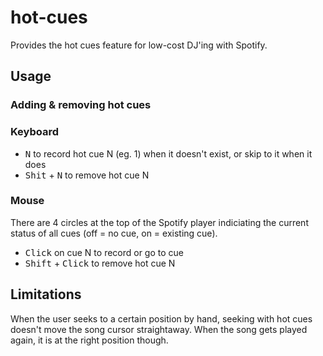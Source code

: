 # hot-cues

Provides the hot cues feature for low-cost DJ'ing with Spotify.

## Usage

### Adding & removing hot cues

### Keyboard
* <kbd>N</kbd> to record hot cue N (eg. 1) when it doesn't exist, or skip to it when it does
* <kbd>Shit</kbd> + <kbd>N</kbd> to remove hot cue N

### Mouse
There are 4 circles at the top of the Spotify player indiciating the
current status of all cues (off = no cue, on = existing cue).

* <kbd>Click</kbd> on cue N to record or go to cue
* <kbd>Shift</kbd> + <kbd>Click</kbd> to remove hot cue N

## Limitations

When the user seeks to a certain position by hand, seeking with hot cues doesn't move the song cursor straightaway.
When the song gets played again, it is at the right position though.
